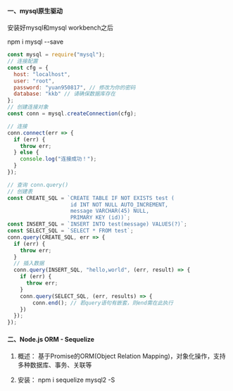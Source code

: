 #### 一、mysql原生驱动

安装好mysql和mysql workbench之后

npm i mysql --save

```js
const mysql = require("mysql");
// 连接配置
const cfg = {
  host: "localhost",
  user: "root", 
  password: "yuan950817", // 修改为你的密码
  database: "kkb" // 请确保数据库存在
};
// 创建连接对象
const conn = mysql.createConnection(cfg);

// 连接
conn.connect(err => {
  if (err) {
    throw err;
  } else {
    console.log("连接成功！");
  }
});

// 查询 conn.query()
// 创建表
const CREATE_SQL = `CREATE TABLE IF NOT EXISTS test (
                    id INT NOT NULL AUTO_INCREMENT,
                    message VARCHAR(45) NULL,
                    PRIMARY KEY (id))`;
const INSERT_SQL = `INSERT INTO test(message) VALUES(?)`;
const SELECT_SQL = `SELECT * FROM test`;
conn.query(CREATE_SQL, err => {
  if (err) {
    throw err;
  }
  // 插入数据
  conn.query(INSERT_SQL, "hello,world", (err, result) => {
    if (err) {
      throw err;
    }
    conn.query(SELECT_SQL, (err, results) => {
        conn.end(); // 若query语句有嵌套，则end需在此执行
    })
  });
});
```

#### 二、Node.js ORM - Sequelize

1. 概述： 基于Promise的ORM(Object Relation Mapping)，对象化操作，支持多种数据库、事务、关联等

2. 安装： npm i sequelize mysql2 -S

   
